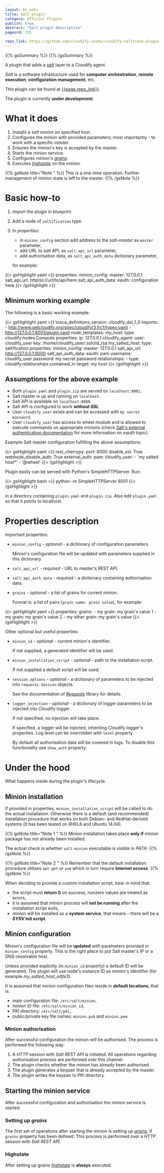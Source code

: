```yaml
---
layout: bt_wiki
title: Salt plugin
category: Official Plugins
publish: true
abstract: "Salt plugin description"
pageord: 215

repo_link: https://github.com/cloudify-cosmo/cloudify-saltstack-plugin
---
```

{{% gsSummary %}}
{{% /gsSummary %}}


A plugin that adds a [*salt*][salt] layer to a Cloudify agent.

*Salt* is a software infrastucture used for **computer orchestration**,
**remote execution**, **configuration management**, etc.

This plugin can be found at [{{page.repo_link}}][plugin github].

The plugin is currently **under development**.


# What it does

1.  Installs a *salt minion* on specified host.
2.  Configures the minion with provided parameters; most importantly - to work
    with a specific *master*.
3.  Ensures the minion's key is accepted by the master.
4.  Starts the minion service.
5.  Configures minion's [*grains*][grains].
6.  Executes [*highstate*][highstate] on the minion.

{{% gsNote title="Note " %}}
This is a one-time operation. Further management of minion state is left
to the master.
{{% /gsNote %}}


# Basic how-to

1.  Import the plugin in blueprint.

2.  Add a node of `saltification` type.

3.  In *properties*:
    *   in `minion_config` section add address to the *salt-master* as `master`
        parameter,
    *   add URL to *salt API*, as `salt_api_url` parameter,
    *   add authorisation data, as `salt_api_auth_data` dictionary parameter,

    for example:

{{< gsHighlight  yaml  >}}
properties:
    minion_config:
        master: 127.0.0.1
    salt_api_url: http(s)://url/to/api/here
    salt_api_auth_data:
        eauth: configuration here
{{< /gsHighlight >}}


## Minimum working example

The following is a basic working example:

{{< gsHighlight  yaml  >}}
tosca_definitions_version: cloudify_dsl_1_0
imports:
    - http://www.getcloudify.org/spec/cloudify/3.1rc1/types.yaml
    - http://127.0.0.1:8001/plugin.yaml
node_templates:
    my_host:
        type: cloudify.nodes.Compute
        properties:
            ip: 127.0.0.1
            cloudify_agent:
                user: cloudify_user
                key: /home/cloudify_user/.ssh/id_rsa
    my_salted_host:
        type: saltification
        properties:
            minion_config:
                master: 127.0.0.1
            salt_api_url: http://127.0.0.1:8000
            salt_api_auth_data:
                eauth: pam
                username: cloudify_user
                password: my secret password
        relationships:
            -   type: cloudify.relationships.contained_in
                target: my host
{{< /gsHighlight >}}


## Assumptions for the above example

*   Both `plugin.yaml` and `plugin.zip` are served on `localhost:8001`.
*   Salt master is up and running on `localhost`.
*   Salt API is available on `localhost:8000`.
*   Salt API is configured to work **without _SSL_**.
*   User `cloudify_user` exists and can be accessed with
    `my secret password`.
*   User `cloudify_user` has access to wheel module and is allowed to execute
    commands on appropriate minions (check
    [Salt's external authentication documentation][salt-auth] for more
    information on *eauth* topic).

Example Salt master configuration fulfilling the above assumptions:

{{< gsHighlight  yaml  >}}
rest_cherrypy:
    port: 8000
    disable_ssl: True
    webhook_disable_auth: True
external_auth:
    pam:
        cloudify_user:
            - 'my salted host*'
            - '@wheel'
{{< /gsHighlight >}}

Plugin easily can be served with Python's SimpleHTTPServer. Run:

{{< gsHighlight  bash  >}}
python -m SimpleHTTPServer 8001
{{< /gsHighlight >}}

in a directory containing `plugin.yaml` and `plugin.zip`. Also edit
`plugin.yaml` so that it points to localhost.


# Properties description

Important properties:

*   `minion_config` - *optional* - a dictionary of configuration parameters.

    Minion's configuration file will be updated with parameters supplied
    in this dictionary.

*   `salt_api_url` - *required* - URL to master's REST API.

*   `salt_api_auth_data` - *required* - a dictionary containing authorisation
    data.

*   `grains` - *optional* - a list of grains for current minion.

    Format is: a list of pairs (`grain name: grain value`), for example:

{{< gsHighlight  yaml  >}}
properties:
    grains:
        - my grain: my grain's value 1
        - my grain: my grain's value 2
        - my other grain: my grain's value
{{< /gsHighlight >}}


Other optional but useful properties:

*   `minion_id` - *optional* - current minion's identifier.

    If not supplied, a generated identifier will be used.

*   `minion_installation_script` - *optional* - path to the installation
    script.

    If not supplied a default script will be used.

*   `session_options` - *optional* - a dictionary of parameters to be injected
    into `requests.Session` objects.

    See the documentation of [*Requests*][requests-session] library
    for details.

*   `logger_injection` - *optional* - a dictionary of logger parameters
    to be injected into Cloudify logger.

    If not specified, no injection will take place.

    If specified, a logger will be injected, inheriting Cloudify logger's
    properties. Log level can be overridden with `level` property.

    By default all authorisation data will be covered in logs. To disable this
    functionality use `show_auth` property.


# Under the hood

What happens inside during the plugin's lifecycle.


## Minion installation

If provided in properties, `minion_installation_script` will be called
to do the actual installation. Otherwise there is a default (and recommended)
installation procedure that works on both Debian- and RedHat-derived systems
(it has been tested on RHEL6 and Ubuntu 14.04).

{{% gsNote title="Note 1 " %}}
Minion installation takes place **only if** minion package has not already been
installed.

The actual check is whether `salt-minion` executable is visible in *PATH*.
{{% /gsNote %}}

{{% gsNote title="Note 2 " %}}
Remember that the default installation procedure utilises `apt-get` or `yum`
which in turn require **Internet access**.
{{% /gsNote %}}

When deciding to provide a custom installation script, bear in mind that:

*   the script must **return 0** on success, nonzero values are treated
    as errors,
*   it is assumed that minion process will **not be running** after
    the installation script exits,
*   minion will be installed as a **system service**, that means - there will
    be a **_SYSV_ init script**.


## Minion configuration

Minion's configuration file will be **updated** with parameters provided in
`minion_config` property. This is the right place to put Salt master's IP
or a DNS-resolvable host.

Unless provided explicitly (in `minion_id` property) a default ID will
be generated. The plugin will use node's instance ID as minion's identifier
(for example *my_salted_host_a4fe3*).

It is assumed that minion configuration files reside in **default locations**,
that is:

*   main configuration file: `/etc/salt/minion`,
*   minion ID file: `/etc/salt/minion_id`,
*   PKI directory: `/etc/salt/pki`,
*   public/private key file names: `minion.pub` and `minion.pem`.


### Minion authorisation

After successful configuration the minion will be authorised. The process
is performed the following way:

1.  A *HTTP* session with *Salt REST API* is initiated. All operations
    regarding authorisation process are performed over this channel.
2.  The plugin checks whether the minion has already been authorised.
3.  The plugin generates a keypair that is already accepted by the master.
4.  The plugin writes the keypair to PKI directory.


## Starting the minion service

After successful configuration and authorisation the minion service is started.


### Setting up *grains*

The first set of operations after starting the minion is setting up
[*grains*][grains], if `grains` property has been defined. This process
is performed over a *HTTP* session with *Salt REST API*.


### Highstate

After setting up grains [*highstate*][highstate] is **always** executed.



[plugin github]: {{page.repo_link}} "Salt plugin on GitHub"
[salt]: http://www.saltstack.com "SaltStack"
[grains]: http://docs.saltstack.com/en/latest/topics/targeting/grains.html "Salt grains description"
[highstate]: http://docs.saltstack.com/en/latest/ref/states/highstate.html "Salt highstate description"
[salt-auth]: http://docs.saltstack.com/en/latest/topics/eauth/index.html "Salt External Authentication System"
[requests-session]: http://docs.python-requests.org/en/latest/user/advanced/#session-objects "Documentation of session objects in Requests library"

